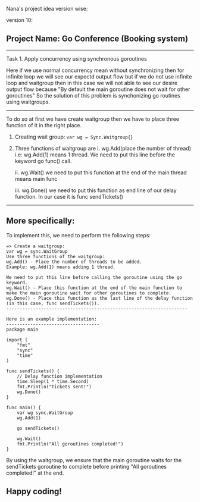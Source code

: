 Nana's project idea version wise:

version 10:
## Project Name: Go Conference (Booking system)

---

Task 1. Apply concurrency using synchronous goroutines

Here if we use normal concurrency mean without synchronizing then for infinite loop we will see our expectd output flow but if we do not use infinite loop and waitgroup then in this case we will not able to see our desire output flow because "By default the main goroutine does not wait for other goroutines" So the solution of this problem is synchonizing go routines using waitgroups.

---

To do so at first we have create waitgroup then we have to place three function of it in the right place.

1. Creating wait group:
```var wg = Sync.Waitgroup{}```

2. Three functions of waitgroup are 
   i. wg.Add(place the number of thread) i.e: wg.Add(1) means 1 thread. We need to put this line before the keyword go func() call.
   
   ii. wg.Wait() we need to put this function at the end of the main thread means main func

   iii. wg.Done() we need to put this function as end line of our delay function. In our case it is func sendTickets()

---

## More specifically:

To implement this, we need to perform the following steps:
```
=> Create a waitgroup:
var wg = sync.WaitGroup
Use three functions of the waitgroup:
wg.Add() - Place the number of threads to be added.
Example: wg.Add(1) means adding 1 thread.

We need to put this line before calling the goroutine using the go keyword.
wg.Wait() - Place this function at the end of the main function to make the main goroutine wait for other goroutines to complete.
wg.Done() - Place this function as the last line of the delay function (in this case, func sendTickets()).
--------------------------------------------------------------------

Here is an example implementation:
-----------------------------------
package main

import (
	"fmt"
	"sync"
	"time"
)

func sendTickets() {
	// Delay function implementation
	time.Sleep(1 * time.Second)
	fmt.Println("Tickets sent!")
	wg.Done()
}

func main() {
	var wg sync.WaitGroup
	wg.Add(1)

	go sendTickets()

	wg.Wait()
	fmt.Println("All goroutines completed!")
}
```
By using the waitgroup, we ensure that the main goroutine waits for the sendTickets goroutine to complete before printing "All goroutines completed!" at the end.

## Happy coding!

